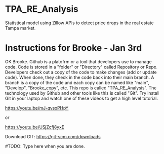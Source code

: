 # TPA_RE_Analysis
Statistical model using Zillow APIs to detect price drops in the real estate Tampa market.

# Instructions for Brooke - Jan 3rd

OK Brooke. Github is a platofrm or a tool that developers use to manage code. Code is stored in a "folder" or "Directory" called Repository or Repo. Developers check out a copy of the code to make changes (add or update code). When done, they check in the code back into their main branch. A branch is a copy of the code and each copy can be named like "main", "Develop", "Brooke_copy", etc. This repo is called "TPA_RE_Analysis". The technology used by Github and other tools like this is called "Git". Try install Git in your laptop and watch one of these videos to get a high level tutorial.

https://youtu.be/mJ-qvsxPHpY

or 

https://youtu.be/USjZcfj8yxE

Download GIT: https://git-scm.com/downloads

#TODO: Type here when you are done.

